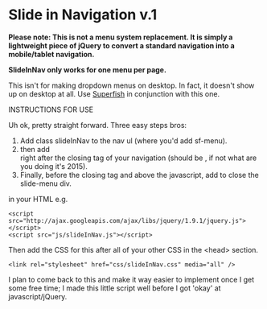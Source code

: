 Slide in Navigation v.1
===========

**Please note: This is not a menu system replacement. It is simply a lightweight piece of jQuery to convert a standard navigation into a mobile/tablet navigation.**

**SlideInNav only works for one menu per page.**

This isn't for making dropdown menus on desktop. In fact, it doesn't show up on desktop at all. Use <a title="Superfish Drop down menus" href="http://plugins.jquery.com/superfish/">Superfish</a> in conjunction with this one.

INSTRUCTIONS FOR USE

Uh ok, pretty straight forward. Three easy steps bros:

1. Add class slideInNav to the nav ul (where you'd add sf-menu).
2. then add <div id="slide-menu"> right after the closing tag of your navigation (should be </nav>, if not what are you doing it's 2015).
3. Finally, before the closing </body> tag and above the javascript, add </div> to close the slide-menu div.

in your HTML e.g.

    <script src="http://ajax.googleapis.com/ajax/libs/jquery/1.9.1/jquery.js"></script>
    <script src="js/slideInNav.js"></script>

Then add the CSS for this after all of your other CSS in the &lt;head&gt; section.

	<link rel="stylesheet" href="css/slideInNav.css" media="all" />

I plan to come back to this and make it way easier to implement once I get some free time; I made this little script well before I got 'okay' at javascript/jQuery.
